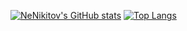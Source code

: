 [![NeNikitov's GitHub stats](https://github-readme-stats.vercel.app/api?username=nenikitov&count_private=true&show_icons=true&hide_border=true&border_radius=10&title_color=30CCBC&text_color=fff&icon_color=cc3086&bg_color=45,000,0D1117)](https://github.com/anuraghazra/github-readme-stats)
[![Top Langs](https://github-readme-stats.vercel.app/api/top-langs/?username=nenikitov&layout=compact&hide_border=true&border_radius=10&title_color=30CCBC&text_color=fff&bg_color=45,000,0D1117)](https://github.com/anuraghazra/github-readme-stats)